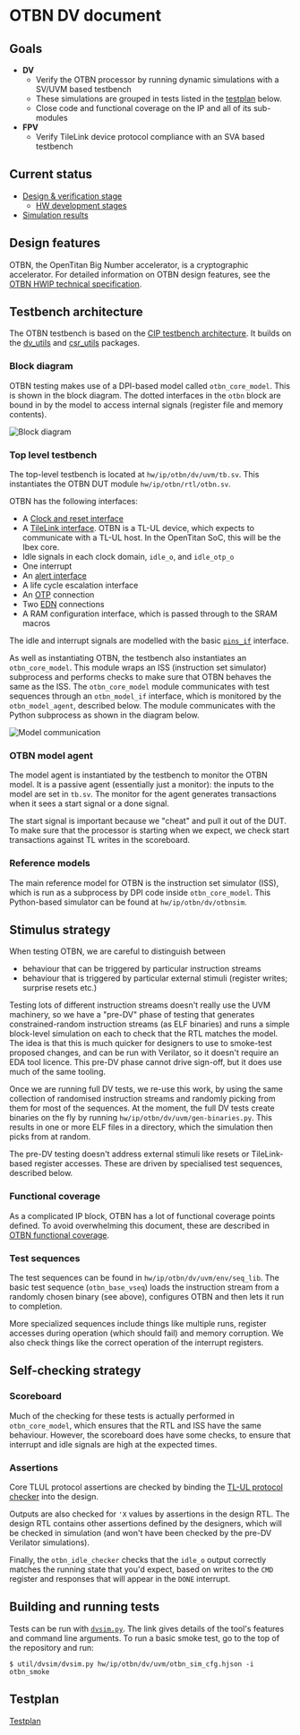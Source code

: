 # OTBN DV document

## Goals
* **DV**
  * Verify the OTBN processor by running dynamic simulations with a SV/UVM based testbench
  * These simulations are grouped in tests listed in the [testplan](#testplan) below.
  * Close code and functional coverage on the IP and all of its sub-modules
* **FPV**
  * Verify TileLink device protocol compliance with an SVA based testbench

## Current status
* [Design & verification stage](../../../README.md)
  * [HW development stages](../../../../doc/project_governance/development_stages.md)
* [Simulation results](https://reports.opentitan.org/hw/ip/otbn/dv/uvm/latest/report.html)

## Design features

OTBN, the OpenTitan Big Number accelerator, is a cryptographic accelerator.
For detailed information on OTBN design features, see the [OTBN HWIP technical specification](../README.md).

## Testbench architecture

The OTBN testbench is based on the [CIP testbench architecture](../../../dv/sv/cip_lib/README.md).
It builds on the [dv_utils](../../../dv/sv/dv_utils/README.md) and [csr_utils](../../../dv/sv/csr_utils/README.md) packages.

### Block diagram

OTBN testing makes use of a DPI-based model called `otbn_core_model`.
This is shown in the block diagram.
The dotted interfaces in the `otbn` block are bound in by the model to access internal signals (register file and memory contents).

![Block diagram](./doc/tb.svg)

### Top level testbench

The top-level testbench is located at `hw/ip/otbn/dv/uvm/tb.sv`.
This instantiates the OTBN DUT module `hw/ip/otbn/rtl/otbn.sv`.

OTBN has the following interfaces:
- A [Clock and reset interface](../../../dv/sv/common_ifs/README.md#clk_rst_if)
- A [TileLink interface](../../../dv/sv/tl_agent/README.md).
  OTBN is a TL-UL device, which expects to communicate with a TL-UL host.
  In the OpenTitan SoC, this will be the Ibex core.
- Idle signals in each clock domain, `idle_o`, and `idle_otp_o`
- One interrupt
- An [alert interface](../../../dv/sv/alert_esc_agent/README.md)
- A life cycle escalation interface
- An [OTP](../../otp_ctrl/README.md) connection
- Two [EDN](../../edn/README.md) connections
- A RAM configuration interface, which is passed through to the SRAM macros

The idle and interrupt signals are modelled with the basic
[`pins_if`](../../../dv/sv/common_ifs/README.md#pins_if) interface.

As well as instantiating OTBN, the testbench also instantiates an `otbn_core_model`.
This module wraps an ISS (instruction set simulator) subprocess and performs checks to make sure that OTBN behaves the same as the ISS.
The `otbn_core_model` module communicates with test sequences through an `otbn_model_if` interface, which is monitored by the `otbn_model_agent`, described below.
The module communicates with the Python subprocess as shown in the diagram below.

![Model communication](./doc/model.svg)


### OTBN model agent

The model agent is instantiated by the testbench to monitor the OTBN model.
It is a passive agent (essentially just a monitor): the inputs to the model are set in `tb.sv`.
The monitor for the agent generates transactions when it sees a start signal or a done signal.

The start signal is important because we "cheat" and pull it out of the DUT.
To make sure that the processor is starting when we expect, we check start transactions against TL writes in the scoreboard.

### Reference models

The main reference model for OTBN is the instruction set simulator (ISS), which is run as a subprocess by DPI code inside `otbn_core_model`.
This Python-based simulator can be found at `hw/ip/otbn/dv/otbnsim`.

## Stimulus strategy

When testing OTBN, we are careful to distinguish between

- behaviour that can be triggered by particular instruction streams
- behaviour that is triggered by particular external stimuli (register writes; surprise resets etc.)

Testing lots of different instruction streams doesn't really use the UVM machinery, so we have a "pre-DV" phase of testing that generates constrained-random instruction streams (as ELF binaries) and runs a simple block-level simulation on each to check that the RTL matches the model.
The idea is that this is much quicker for designers to use to smoke-test proposed changes, and can be run with Verilator, so it doesn't require an EDA tool licence.
This pre-DV phase cannot drive sign-off, but it does use much of the same tooling.

Once we are running full DV tests, we re-use this work, by using the same collection of randomised instruction streams and randomly picking from them for most of the sequences.
At the moment, the full DV tests create binaries on the fly by running `hw/ip/otbn/dv/uvm/gen-binaries.py`.
This results in one or more ELF files in a directory, which the simulation then picks from at random.

The pre-DV testing doesn't address external stimuli like resets or TileLink-based register accesses.
These are driven by specialised test sequences, described below.

### Functional coverage

As a complicated IP block, OTBN has a lot of functional coverage points defined.
To avoid overwhelming this document, these are described in [OTBN functional coverage](./doc/fcov.md).

### Test sequences

The test sequences can be found in `hw/ip/otbn/dv/uvm/env/seq_lib`.
The basic test sequence (`otbn_base_vseq`) loads the instruction stream from a randomly chosen binary (see above), configures OTBN and then lets it run to completion.

More specialized sequences include things like multiple runs, register accesses during operation (which should fail) and memory corruption.
We also check things like the correct operation of the interrupt registers.

## Self-checking strategy
### Scoreboard

Much of the checking for these tests is actually performed in `otbn_core_model`, which ensures that the RTL and ISS have the same behaviour.
However, the scoreboard does have some checks, to ensure that interrupt and idle signals are high at the expected times.

### Assertions

Core TLUL protocol assertions are checked by binding the [TL-UL protocol checker](../../tlul/doc/TlulProtocolChecker.md) into the design.

Outputs are also checked for `'X` values by assertions in the design RTL.
The design RTL contains other assertions defined by the designers, which will be checked in simulation (and won't have been checked by the pre-DV Verilator simulations).

Finally, the `otbn_idle_checker` checks that the `idle_o` output correctly matches the running state that you'd expect, based on writes to the `CMD` register and responses that will appear in the `DONE` interrupt.

## Building and running tests

Tests can be run with [`dvsim.py`](../../../../util/dvsim/README.md).
The link gives details of the tool's features and command line arguments.
To run a basic smoke test, go to the top of the repository and run:
```console
$ util/dvsim/dvsim.py hw/ip/otbn/dv/uvm/otbn_sim_cfg.hjson -i otbn_smoke
```

## Testplan
[Testplan](../data/otbn_testplan.hjson)
